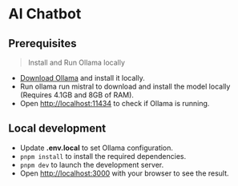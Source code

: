 # AI Chatbot

## Prerequisites

> Install and Run Ollama locally

- [Download Ollama](https://ollama.ai/download) and install it locally.
- Run ollama run mistral to download and install the model locally (Requires 4.1GB and 8GB of RAM).
- Open [http://localhost:11434](http://localhost:11434/) to check if Ollama is running.

## Local development

- Update **.env.local** to set Ollama configuration.
- `pnpm install` to install the required dependencies.
- `pnpm dev` to launch the development server.
- Open [http://localhost:3000](http://localhost:3000) with your browser to see the result.
